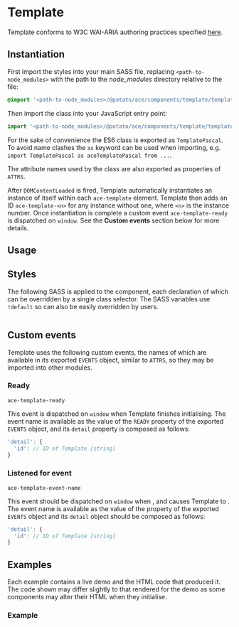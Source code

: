 # Template

<!-- DESCRIBE COMPONENT AND ITS FUNCTIONALITY HERE -->

<!-- TODO: Replace '<w3c-component-name>' -->
Template conforms to W3C WAI-ARIA authoring practices specified [here](https://www.w3.org/TR/wai-aria-practices-1.1/#<w3c-component-name>).


## Instantiation

First import the styles into your main SASS file, replacing `<path-to-node_modules>` with the path to the *node_modules* directory relative to the file:

```scss
@import '<path-to-node_modules>/@potato/ace/components/template/template'
```


Then import the class into your JavaScript entry point:

```js
import '<path-to-node_modules>/@potato/ace/components/template/template';
```

For the sake of convenience the ES6 class is exported as `TemplatePascal`. To avoid name clashes the `as` keyword can be used when importing, e.g. `import TemplatePascal as aceTemplatePascal from ...`.
<!-- TODO: If no ATTRS are exported then remove following sentence -->
The attribute names used by the class are also exported as properties of `ATTRS`.

After `DOMContentLoaded` is fired, Template automatically instantiates an instance of itself within each `ace-template` element. Template then adds an ID `ace-template-<n>` for any instance without one, where `<n>` is the instance number. Once instantiation is complete a custom event `ace-template-ready` is dispatched on `window`. See the **Custom events** section below for more details.


## Usage

<!-- ADD USAGE AND INTERACTION INSTRUCTIONS HERE -->



## Styles

The following SASS is applied to the component, each declaration of which can be overridden by a single class selector. <!-- TODO: If no SASS variables used remove following sentence --> The SASS variables use `!default` so can also be easily overridden by users.

```scss
```


<!-- TODO: If one event used remove plural from following heading and sentence  -->
## Custom events
<!-- TODO: Remove 'listened for' in following sentence if component only dispatches and does not listen for events -->
Template uses the following custom events, the names of which are available in its exported `EVENTS` object, similar to `ATTRS`, so they may be imported into other modules.


### Ready

`ace-template-ready`

This event is dispatched on `window` when Template finishes initialising. The event name is available as the value of the `READY` property of the exported `EVENTS` object, and its `detail` property is composed as follows:

```js
'detail': {
  'id': // ID of Template [string]
}
```

<!-- TODO: Replace 'Listened for event' with a descriptive name -->
### Listened for event

<!-- TODO: Replace 'template-event-name' with actual value -->
`ace-template-event-name`

<!-- DESCRIBE EVENT HERE AND SPECIFY IF ITS DISPATCHED OR LISTENED FOR -->
This event should be dispatched on `window` when <!-- TODO: Describe when event should be dispatched -->, and causes Template to  <!-- TODO: Describe what the event causes template to do -->. The event name is available as the value of the <!-- TODO: Add property containing event name in EVENTS object --> property of the exported `EVENTS` object and its `detail` object should be composed as follows:
<!-- DESCRIBE EACH PROPERTY OF THE 'detail' OBJECT -->

```js
'detail': {
  'id': // ID of Template [string]
}
```


## Examples

Each example contains a live demo and the HTML code that produced it. The code shown may differ slightly to that rendered for the demo as some components may alter their HTML when they initialise.


<!-- TODO: Replace 'Example' with more descriptive name -->
### Example

<!-- DESCRIBE WHAT THE EXAMPLE SHOWS AND WHY IT SHOULD BE USED THAT WAY -->

<!-- IF EXAMPLE HAS CUSTOM SASS INCLUDE THIS LINE -->
<!-- Custom styles have been applied to this example using HTML classes and are shown below. -->
<!-- IF EXAMPLE HAS CUSTOM JS INCLUDE THIS LINE -->
<!-- The extra JavaScript required by this example is also shown below. -->

<!-- INCLUDE AN EMPTY HTML CODE BLOCK FOR EACH EXAMPLE -->
```html
```

<!-- IF EXAMPLE HAS CUSTOM STYLES INCLUDE AN EMPTY SCSS CODE BLOCK AS WELL -->
<!--
```scss
```
-->

<!-- IF EXAMPLE HAS CUSTOM JS CODE INCLUDE AN EMPTY JS CODE BLOCK AS WELL -->
<!--
```js
```
-->
